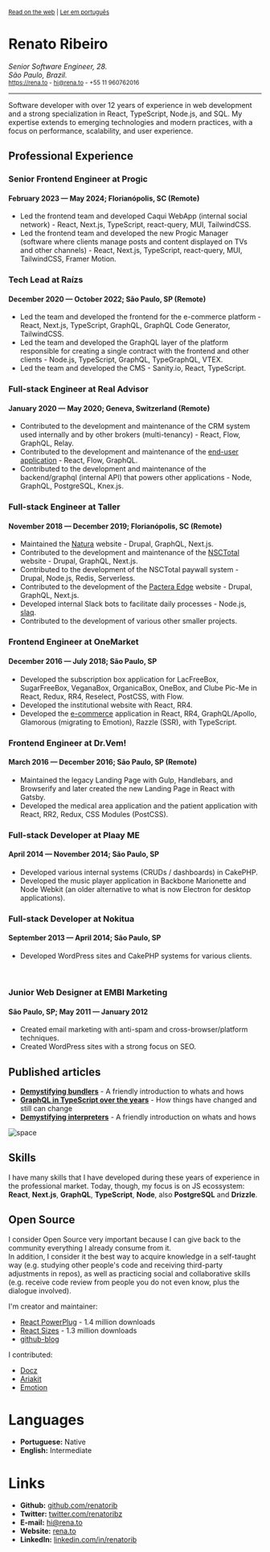 <sup>
 
[Read on the web](https://github.com/renatorib/curriculum-vitae/blob/master/EN-US.md) | [Ler em português](https://github.com/renatorib/curriculum-vitae/blob/master/PT-BR.md)

</sup>

# Renato Ribeiro

_Senior Software Engineer, 28._  
_São Paulo, Brazil._  
<sub>https://rena.to - hi@rena.to - +55 11 960762016</sub>

---

Software developer with over 12 years of experience in web development and a strong specialization in React, TypeScript, Node.js, and SQL. My expertise extends to emerging technologies and modern practices, with a focus on performance, scalability, and user experience.

## Professional Experience

### Senior Frontend Engineer at Progic

#### February 2023 — May 2024; Florianópolis, SC (Remote)

- Led the frontend team and developed Caqui WebApp (internal social network) - React, Next.js, TypeScript, react-query, MUI, TailwindCSS.
- Led the frontend team and developed the new Progic Manager (software where clients manage posts and content displayed on TVs and other channels) - React, Next.js, TypeScript, react-query, MUI, TailwindCSS, Framer Motion.

### Tech Lead at Raízs

#### December 2020 — October 2022; São Paulo, SP (Remote)

- Led the team and developed the frontend for the e-commerce platform - React, Next.js, TypeScript, GraphQL, GraphQL Code Generator, TailwindCSS.
- Led the team and developed the GraphQL layer of the platform responsible for creating a single contract with the frontend and other clients - Node.js, TypeScript, GraphQL, TypeGraphQL, VTEX.
- Led the team and developed the CMS - Sanity.io, React, TypeScript.

### Full-stack Engineer at Real Advisor

#### January 2020 — May 2020; Geneva, Switzerland (Remote)

- Contributed to the development and maintenance of the CRM system used internally and by other brokers (multi-tenancy) - React, Flow, GraphQL, Relay.
- Contributed to the development and maintenance of the [end-user application](https://realadvisor.ch/en) - React, Flow, GraphQL.
- Contributed to the development and maintenance of the backend/graphql (internal API) that powers other applications - Node, GraphQL, PostgreSQL, Knex.js.

### Full-stack Engineer at Taller

#### November 2018 — December 2019; Florianópolis, SC (Remote)

- Maintained the [Natura](https://natura.com.br/) website - Drupal, GraphQL, Next.js.
- Contributed to the development and maintenance of the [NSCTotal](https://nsctotal.com.br) website - Drupal, GraphQL, Next.js.
- Contributed to the development of the NSCTotal paywall system - Drupal, Node.js, Redis, Serverless.
- Contributed to the development of the [Pactera Edge](https://www.pacteraedge.com/) website - Drupal, GraphQL, Next.js.
- Developed internal Slack bots to facilitate daily processes - Node.js, [slaq](https://github.com/renatorib/slaq).
- Contributed to the development of various other smaller projects.

### Frontend Engineer at OneMarket

#### December 2016 — July 2018; São Paulo, SP

- Developed the subscription box application for LacFreeBox, SugarFreeBox, VeganaBox, OrganicaBox, OneBox, and Clube Pic-Me in React, Redux, RR4, Reselect, PostCSS, with Flow.
- Developed the institutional website with React, RR4.
- Developed the [e-commerce](https://onemarket.com.br/produtos) application in React, RR4, GraphQL/Apollo, Glamorous (migrating to Emotion), Razzle (SSR), with TypeScript.

### Frontend Engineer at Dr.Vem!

#### March 2016 — December 2016; São Paulo, SP (Remote)

- Maintained the legacy Landing Page with Gulp, Handlebars, and Browserify and later created the new Landing Page in React with Gatsby.
- Developed the medical area application and the patient application with React, RR2, Redux, CSS Modules (PostCSS).

### Full-stack Developer at Plaay ME

#### April 2014 — November 2014; São Paulo, SP

- Developed various internal systems (CRUDs / dashboards) in CakePHP.
- Developed the music player application in Backbone Marionette and Node Webkit (an older alternative to what is now Electron for desktop applications).

### Full-stack Developer at Nokitua

#### September 2013 — April 2014; São Paulo, SP

- Developed WordPress sites and CakePHP systems for various clients.

<br />

### Junior Web Designer at EMBI Marketing

#### São Paulo, SP; May 2011 — January 2012

- Created email marketing with anti-spam and cross-browser/platform techniques.
- Created WordPress sites with a strong focus on SEO.

## Published articles

- **[Demystifying bundlers](https://rena.to/blog/demystifying-bundlers)** - A friendly introduction to whats and hows
- **[GraphQL in TypeScript over the years](https://rena.to/blog/graphql-in-typescript-over-the-years)** - How things have changed and still can change
- **[Demystifying interpreters](https://rena.to/blog/demystifying-interpreters)** - A friendly introduction on whats and hows

![space](https://user-images.githubusercontent.com/3277185/99425971-50e77c80-28e2-11eb-8a59-890fcc2749e6.png)

## Skills

I have many skills that I have developed during these years of experience in the professional market.
Today, though, my focus is on JS ecossystem: **React**, **Next.js**, **GraphQL**, **TypeScript**, **Node**, also **PostgreSQL** and **Drizzle**.

## Open Source

I consider Open Source very important because I can give back to the community everything I already consume from it.  
In addition, I consider it the best way to acquire knowledge in a self-taught way (e.g. studying other people's code and receiving third-party adjustments in repos), as well as practicing social and collaborative skills (e.g. receive code review from people you do not even know, plus the dialogue involved).

I'm creator and maintainer:

- [React PowerPlug](https://github.com/renatorib/react-powerplug) - 1.4 million downloads
- [React Sizes](https://github.com/renatorib/react-sizes) - 1.3 million downloads
- [github-blog](https://github.com/renatorib/github-blog)

I contributed:

- [Docz](https://github.com/doczjs/docz/commits?author=renatorib)
- [Ariakit](https://github.com/ariakit/ariakit/commits?author=renatorib)
- [Emotion](https://github.com/emotion-js/emotion/commits?author=renatorib)

# Languages

- **Portuguese:** Native
- **English:** Intermediate

# Links

- **Github:** [github.com/renatorib](https://github.com/renatorib)
- **Twitter:** [twitter.com/renatoribz](https://twitter.com/renatoribz)
- **E-mail:** hi@rena.to
- **Website:** [rena.to](https://rena.to)
- **LinkedIn:** [linkedin.com/in/renatorib](https://linkedin.com/in/renatorib)
